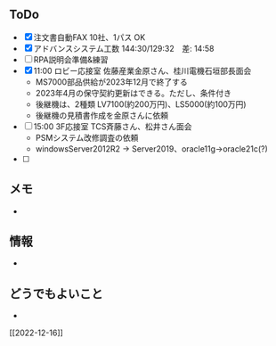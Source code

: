 ## ToDo
- [x] 注文書自動FAX 10社、1パス OK
- [x] アドバンスシステム工数 144:30/129:32　差: 14:58
- [ ] RPA説明会準備&練習
- [x] 11:00 ロビー応接室 佐藤産業金原さん、桂川電機石垣部長面会
	- MS7000部品供給が2023年12月で終了する
	- 2023年4月の保守契約更新はできる。ただし、条件付き
	- 後継機は、2種類 LV7100(約200万円)、LS5000(約100万円)
	- 後継機の見積書作成を金原さんに依頼
- [ ] 15:00 3F応接室 TCS斉藤さん、松井さん面会
	- PSMシステム改修調査の依頼
	- windowsServer2012R2 → Server2019、oracle11g→oracle21c(?)
- [ ] 


## メモ
- 


## 情報
- 


## どうでもよいこと
- 


[[2022-12-16]]

